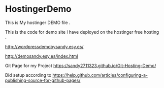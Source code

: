 # HostingerDemo
This is My hostinger DEMO file .

This is the code for demo site I have deployed on the hostinger free hosting . 

http://wordpressdemobysandy.esy.es/

http://demosandy.esy.es/index.html




Git Page for my Project 
https://sandy2711323.github.io/Git-Hosting-Demo/

Did setup according to 
https://help.github.com/articles/configuring-a-publishing-source-for-github-pages/
